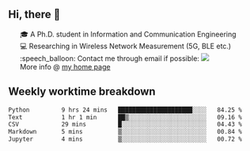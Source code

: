 <h2 > Hi, there 👋 </h3>

<div >
 <ul>
 🎓 A Ph.D. student in Information and Communication Engineering <br>
 💻 Researching in Wireless Network Measurement (5G, BLE etc.)<br>
 :speech_balloon: Contact me through email if possible: <a href="mailto:ethanjia@sjtu.edu.cn"><img src="https://img.shields.io/badge/-ethanjia@sjtu.edu.cn-c14438?style=plastic&logo=Gmail&logoColor=white&link=mailto:mailto:ethanjia@sjtu.edu.cn"></a> <br>
  More info @ <a href="https://haifengjia.github.io">my home page</a>
 </ul>
</div>

<h2 >
Weekly worktime breakdown
</h1>


<!--START_SECTION:waka-->

```txt
Python         9 hrs 24 mins   █████████████████████░░░░   84.25 %
Text           1 hr 1 min      ██▒░░░░░░░░░░░░░░░░░░░░░░   09.16 %
CSV            29 mins         █░░░░░░░░░░░░░░░░░░░░░░░░   04.43 %
Markdown       5 mins          ▒░░░░░░░░░░░░░░░░░░░░░░░░   00.84 %
Jupyter        4 mins          ▒░░░░░░░░░░░░░░░░░░░░░░░░   00.72 %
```

<!--END_SECTION:waka-->


